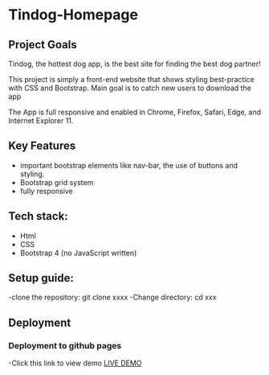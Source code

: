# Tindog-Homepage

## Project Goals
Tindog, the hottest dog app, is the best site for finding the best dog partner! 

This project is simply a front-end website that shows styling best-practice with CSS and Bootstrap. Main goal is to catch new users to download the app 

The App is full responsive and enabled in Chrome, Firefox, Safari, Edge, and Internet Explorer 11.

## Key Features
- important bootstrap elements like nav-bar, the use of buttons and styling.
- Bootstrap grid system
- fully responsive 

## Tech stack:
- Html
- CSS
- Bootstrap 4 (no JavaScript written)

## Setup guide:
-clone the repository: git clone xxxx 
-Change directory: cd xxx

## Deployment
### Deployment to github pages
-Click this link to view demo [LIVE DEMO](https://iamnachoj.github.io/Tindog-Homepage/)
